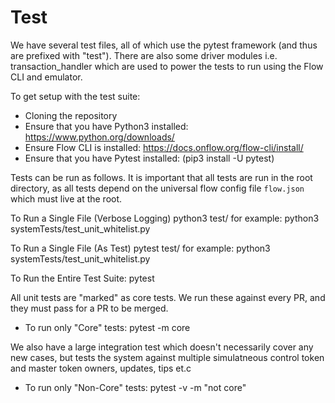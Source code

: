 # Test

We have several test files, all of which use the pytest framework (and thus are prefixed with "test"). There are also some driver modules i.e. transaction_handler
which are used to power the tests to run using the Flow CLI and emulator.

To get setup with the test suite:

- Cloning the repository
- Ensure that you have Python3 installed: https://www.python.org/downloads/
- Ensure Flow CLI is installed: https://docs.onflow.org/flow-cli/install/
- Ensure that you have Pytest installed: (pip3 install -U pytest)

Tests can be run as follows. It is important that all tests are run in the root directory, as all tests depend on the universal flow config file `flow.json` which must live at the root.

To Run a Single File (Verbose Logging) python3 test/<filename> for example: python3 systemTests/test_unit_whitelist.py

To Run a Single File (As Test) pytest test/<filename> for example: python3 systemTests/test_unit_whitelist.py

To Run the Entire Test Suite: pytest

All unit tests are "marked" as core tests. We run these against every PR, and they must pass for a PR to be merged.

- To run only "Core" tests: pytest -m core 

We also have a large integration test which doesn't necessarily cover any new cases, but tests the system against multiple simulatneous control token and master token owners, updates, tips et.c

- To run only "Non-Core" tests: pytest -v -m "not core"